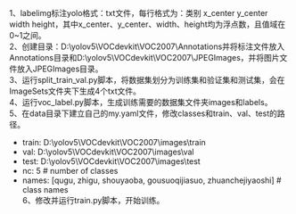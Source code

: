 1、labelimg标注yolo格式：txt文件，每行格式为：类别 x_center y_center width height，其中x_center、y_center、width、height均为浮点数，且值域在0~1之间。</br>
2、创建目录：D:\yolov5\VOCdevkit\VOC2007\Annotations并将标注文件放入Annotations目录和D:\yolov5\VOCdevkit\VOC2007\JPEGImages，并将图片文件放入JPEGImages目录。</br>
3、运行split_train_val.py脚本，将数据集划分为训练集和验证集和测试集，会在ImageSets文件夹下生成4个txt文件。</br>
4、运行voc_label.py脚本，生成训练需要的数据集文件夹images和labels。</br>
5、在data目录下建立自己的my.yaml文件，修改classes和train、val、test的路径。</br>
   * train: D:\yolov5\VOCdevkit\VOC2007\images\train</br>
   * val: D:\yolov5\VOCdevkit\VOC2007\images\val</br>
   * test: D:\yolov5\VOCdevkit\VOC2007\images\test</br>
   * nc: 5  # number of classes</br>
   * names: [qugu, zhigu, shouyaoba, gousuoqijiasuo, zhuanchejiyaoshi]  # class names</br>
6、修改并运行train.py脚本，开始训练。</br>
